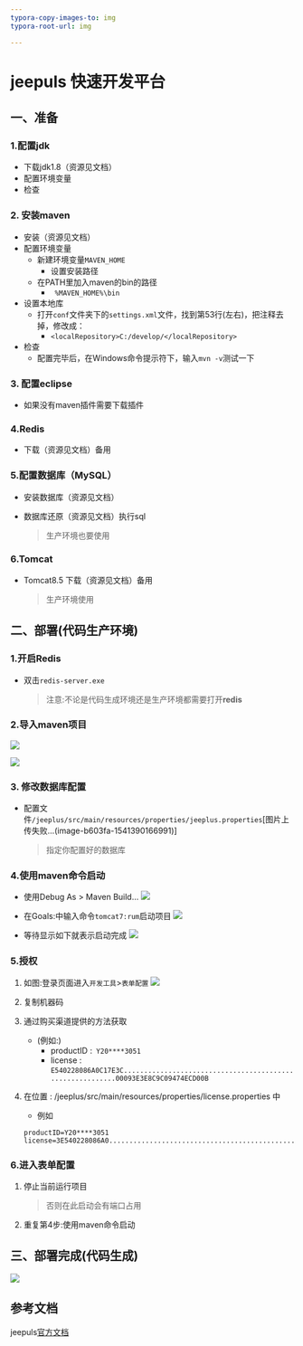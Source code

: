 ```yaml
---
typora-copy-images-to: img
typora-root-url: img

---
```


# jeepuls 快速开发平台

## 一、准备

### 1.配置jdk

- 下载jdk1.8（资源见文档）
- 配置环境变量
- 检查

### 2. 安装maven

- 安装（资源见文档）
- 配置环境变量
  - 新建环境变量`MAVEN_HOME`
    - 设置安装路径
  - 在PATH里加入maven的bin的路径
    - ` %MAVEN_HOME%\bin`
- 设置本地库
  - 打开`conf`文件夹下的`settings.xml`文件，找到第53行(左右)，把注释去掉，修改成：
    - `<localRepository>C:/develop/</localRepository>`
- 检查
  - 配置完毕后，在Windows命令提示符下，输入`mvn -v`测试一下

### 3. 配置eclipse

- 如果没有maven插件需要下载插件

### 4.Redis

- 下载（资源见文档）备用

### 5.配置数据库（MySQL）

- 安装数据库（资源见文档）

- 数据库还原（资源见文档）执行sql

  > 生产环境也要使用

### 6.Tomcat

- Tomcat8.5 下载（资源见文档）备用

  > 生产环境使用

## 二、部署(代码生产环境)

### 1.开启Redis

- 双击`redis-server.exe`

  > 注意:不论是代码生成环境还是生产环境都需要打开**redis**

### 2.导入maven项目


![](https://upload-images.jianshu.io/upload_images/13055171-8e66fabff3d921f3.png?imageMogr2/auto-orient/strip%7CimageView2/2/w/1240)

![](https://upload-images.jianshu.io/upload_images/13055171-895b89d30175bd5f.png?imageMogr2/auto-orient/strip%7CimageView2/2/w/1240)



### 3. 修改数据库配置

- 配置文件`/jeeplus/src/main/resources/properties/jeeplus.properties`[图片上传失败...(image-b603fa-1541390166991)]

  > 指定你配置好的数据库

### 4.使用maven命令启动

- 使用Debug As > Maven Build...
![](https://upload-images.jianshu.io/upload_images/13055171-9036787bfb396bc3.png?imageMogr2/auto-orient/strip%7CimageView2/2/w/1240)

- 在Goals:中输入命令`tomcat7:rum`启动项目
  ![](https://upload-images.jianshu.io/upload_images/13055171-80b12a9790b47a8e.png?imageMogr2/auto-orient/strip%7CimageView2/2/w/1240)

- 等待显示如下就表示启动完成
![](https://upload-images.jianshu.io/upload_images/13055171-49b9e727688381ec.png?imageMogr2/auto-orient/strip%7CimageView2/2/w/1240)


### 5.授权

1. 如图:登录页面进入`开发工具`>`表单配置`
![](https://upload-images.jianshu.io/upload_images/13055171-1f71d47656e27d31.png?imageMogr2/auto-orient/strip%7CimageView2/2/w/1240)


2. 复制机器码

3. 通过购买渠道提供的方法获取

   - (例如:)
     - productID :` Y20****3051`
     - license : `E540228086A0C17E3C..........................................................00093E3E8C9C09474ECD00B`

4. 在位置 : /jeeplus/src/main/resources/properties/license.properties 中

   - 例如

   ```properties
   productID=Y20****3051
   license=3E540228086A0......................................................................8C809BCCF9CD00B
   ```

### 6.进入表单配置

1. 停止当前运行项目

   > 否则在此启动会有端口占用

2. 重复第4步:使用maven命令启动

## 三、部署完成(代码生成)

![](https://upload-images.jianshu.io/upload_images/13055171-c6d3d7cb39151c4e.png?imageMogr2/auto-orient/strip%7CimageView2/2/w/1240)




## 参考文档

jeepuls[官方文档](http://wiki.jeeplus.org/docs/show/75)





